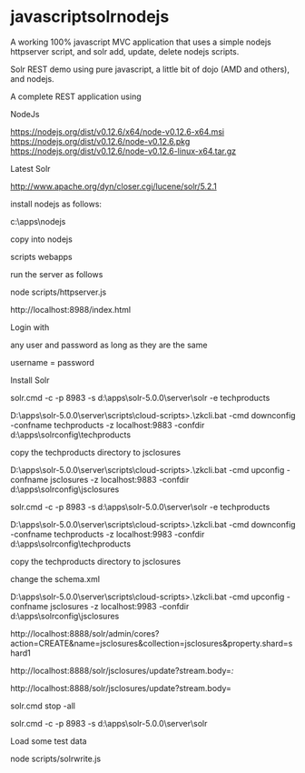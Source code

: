 # javascriptsolrnodejs
A working 100% javascript MVC application that uses a simple nodejs httpserver script, and solr add, update, delete nodejs scripts.

Solr REST demo using pure javascript, a little bit of dojo (AMD and others), and nodejs.


A complete REST application using 

NodeJs

https://nodejs.org/dist/v0.12.6/x64/node-v0.12.6-x64.msi
https://nodejs.org/dist/v0.12.6/node-v0.12.6.pkg
https://nodejs.org/dist/v0.12.6/node-v0.12.6-linux-x64.tar.gz

Latest Solr

http://www.apache.org/dyn/closer.cgi/lucene/solr/5.2.1

install nodejs as follows:

c:\apps\nodejs

copy into nodejs

scripts
webapps

run the server as follows

node scripts/httpserver.js

http://localhost:8988/index.html

Login with 

any user and password as long as they are the same

username = password


Install Solr

solr.cmd -c -p 8983 -s d:\apps\solr-5.0.0\server\solr -e techproducts

D:\apps\solr-5.0.0\server\scripts\cloud-scripts>.\zkcli.bat -cmd downconfig -confname techproducts -z localhost:9883 -confdir d:\apps\solrconfig\techproducts

copy the techproducts directory to jsclosures

D:\apps\solr-5.0.0\server\scripts\cloud-scripts>.\zkcli.bat -cmd upconfig -confname jsclosures -z localhost:9883 -confdir d:\apps\solrconfig\jsclosures

solr.cmd -c -p 8983 -s d:\apps\solr-5.0.0\server\solr -e techproducts

D:\apps\solr-5.0.0\server\scripts\cloud-scripts>.\zkcli.bat -cmd downconfig -confname techproducts -z localhost:9983 -confdir d:\apps\solrconfig\techproducts

copy the techproducts directory to jsclosures

change the schema.xml

<field name="username" type="string" indexed="true" stored="true" multiValued="false"/>
<field name="userkey" type="string" indexed="true" stored="true" multiValued="false"/>
<field name="authname" type="string" indexed="true" stored="true" multiValued="false"/>
<field name="authkey" type="string" indexed="true" stored="true" multiValued="false"/>

<field name="contenttype" type="string" indexed="true" stored="true" multiValued="false"/>
<field name="contenttitle" type="text_general" indexed="true" stored="true" multiValued="false"/>
<field name="contentbody" type="text_general" indexed="true" stored="true" multiValued="false"/>
<field name="contentall" type="text_general" indexed="true" stored="true" multiValued="false"/>

D:\apps\solr-5.0.0\server\scripts\cloud-scripts>.\zkcli.bat -cmd upconfig -confname jsclosures -z localhost:9983 -confdir d:\apps\solrconfig\jsclosures

http://localhost:8888/solr/admin/cores?action=CREATE&name=jsclosures&collection=jsclosures&property.shard=shard1

http://localhost:8888/solr/jsclosures/update?stream.body=<delete><query>*:*</query></delete>

http://localhost:8888/solr/jsclosures/update?stream.body=<commit/>

solr.cmd stop -all

solr.cmd -c -p 8983 -s d:\apps\solr-5.0.0\server\solr

Load some test data

node scripts/solrwrite.js
